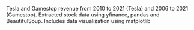 Tesla and Gamestop revenue from 2010 to 2021 (Tesla) and 2006 to 2021 (Gamestop).
Extracted stock data using yfinance, pandas and BeautifulSoup.
Includes data visualization using matplotlib
